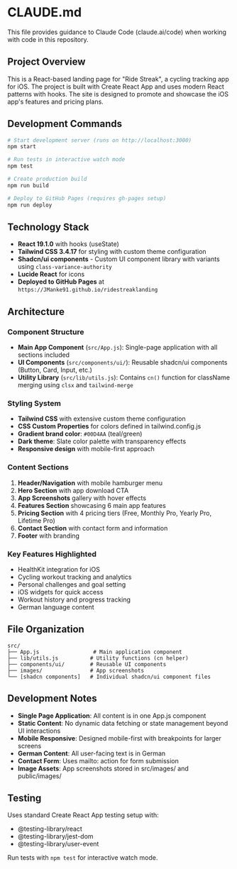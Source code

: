 # CLAUDE.md

This file provides guidance to Claude Code (claude.ai/code) when working with code in this repository.

## Project Overview

This is a React-based landing page for "Ride Streak", a cycling tracking app for iOS. The project is built with Create React App and uses modern React patterns with hooks. The site is designed to promote and showcase the iOS app's features and pricing plans.

## Development Commands

```bash
# Start development server (runs on http://localhost:3000)
npm start

# Run tests in interactive watch mode
npm test

# Create production build
npm run build

# Deploy to GitHub Pages (requires gh-pages setup)
npm run deploy
```

## Technology Stack

- **React 19.1.0** with hooks (useState)
- **Tailwind CSS 3.4.17** for styling with custom theme configuration
- **Shadcn/ui components** - Custom UI component library with variants using `class-variance-authority`
- **Lucide React** for icons
- **Deployed to GitHub Pages** at `https://JManke91.github.io/ridestreaklanding`

## Architecture

### Component Structure
- **Main App Component** (`src/App.js`): Single-page application with all sections included
- **UI Components** (`src/components/ui/`): Reusable shadcn/ui components (Button, Card, Input, etc.)
- **Utility Library** (`src/lib/utils.js`): Contains `cn()` function for className merging using `clsx` and `tailwind-merge`

### Styling System
- **Tailwind CSS** with extensive custom theme configuration
- **CSS Custom Properties** for colors defined in tailwind.config.js
- **Gradient brand color**: `#00D4AA` (teal/green)
- **Dark theme**: Slate color palette with transparency effects
- **Responsive design** with mobile-first approach

### Content Sections
1. **Header/Navigation** with mobile hamburger menu
2. **Hero Section** with app download CTA
3. **App Screenshots** gallery with hover effects
4. **Features Section** showcasing 6 main app features
5. **Pricing Section** with 4 pricing tiers (Free, Monthly Pro, Yearly Pro, Lifetime Pro)
6. **Contact Section** with contact form and information
7. **Footer** with branding

### Key Features Highlighted
- HealthKit integration for iOS
- Cycling workout tracking and analytics
- Personal challenges and goal setting
- iOS widgets for quick access
- Workout history and progress tracking
- German language content

## File Organization

```
src/
├── App.js                 # Main application component
├── lib/utils.js          # Utility functions (cn helper)
├── components/ui/        # Reusable UI components
├── images/               # App screenshots
└── [shadcn components]   # Individual shadcn/ui component files
```

## Development Notes

- **Single Page Application**: All content is in one App.js component
- **Static Content**: No dynamic data fetching or state management beyond UI interactions
- **Mobile Responsive**: Designed mobile-first with breakpoints for larger screens
- **German Content**: All user-facing text is in German
- **Contact Form**: Uses mailto: action for form submission
- **Image Assets**: App screenshots stored in src/images/ and public/images/

## Testing

Uses standard Create React App testing setup with:
- @testing-library/react
- @testing-library/jest-dom  
- @testing-library/user-event

Run tests with `npm test` for interactive watch mode.
